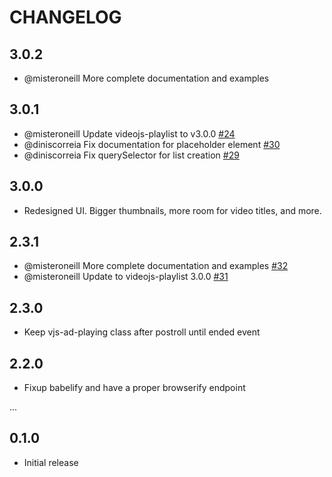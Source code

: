 # CHANGELOG

## 3.0.2

* @misteroneill More complete documentation and examples

## 3.0.1

* @misteroneill Update videojs-playlist to v3.0.0 [#24](https://github.com/brightcove/videojs-playlist-ui/pull/24)
* @diniscorreia Fix documentation for placeholder element [#30](https://github.com/brightcove/videojs-playlist-ui/pull/30)
* @diniscorreia Fix querySelector for list creation [#29](https://github.com/brightcove/videojs-playlist-ui/pull/29)

## 3.0.0

* Redesigned UI. Bigger thumbnails, more room for video titles, and more.

## 2.3.1

* @misteroneill More complete documentation and examples [#32](https://github.com/brightcove/videojs-playlist-ui/pull/32)
* @misteroneill Update to videojs-playlist 3.0.0 [#31](https://github.com/brightcove/videojs-playlist-ui/pull/31)

## 2.3.0

* Keep vjs-ad-playing class after postroll until ended event

## 2.2.0

* Fixup babelify and have a proper browserify endpoint

...

## 0.1.0

* Initial release
